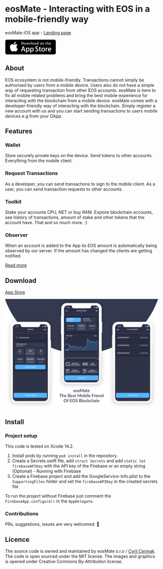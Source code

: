 # eosMate - Interacting with EOS in a mobile-friendly way
eosMate iOS app - [Landing page](https://eosmate.io/)

[<img src="readme/appstore-badge.png" height="50">](https://apps.apple.com/us/app/id1425706416)
## About

EOS ecosystem is not mobile-friendly. Transactions cannot simply be authorised by users from a mobile device. Users also do not have a simple way of requesting transaction from other EOS accounts. eosMate is here to fix all mobile related problems and bring the best mobile experience for interacting with the blockchain from a mobile device. eosMate comes with a developer-friendly way of interacting with the blockchain. Simply register a new account with us and you can start sending transactions to users mobile devices e.g from your DApp.

## Features

### Wallet
Store securely private keys on the device. Send tokens to other accounts. Everything from the mobile client.

### Request Transactions
As a developer, you can send transactions to sign to the mobile client. As a user, you can send transaction requests to other accounts.

### Toolkit
Stake your accounts CPU, NET or buy RAM. Explore blockchain accounts, see history of transactions, amount of stake and other tokens that the account have. That and so much more. :)

### Observer
When an account is added to the App its EOS amount is automatically being observed by our server. If the amount has changed the clients are getting notified.

[Read more](https://eosmate.io/) <br>

## Download
[App Store](https://apps.apple.com/us/app/id1425706416) 

![image](readme/app_promo.png)

## Install

### Project setup
This code is tested on Xcode 14.2. 
1) Install pods by running `pod install` in the repository. 
2) Create a Secrets.swift file, add `struct Secrets` and add `static let firebaseAPIKey` with the API key of the Firebase or an empty string
(Optional) - Running with Firebase
3) Create a Firebase project and add the GoogleService-Info.plist to the `SupportingFiles` folder and set the `firebaseAPIKey` in the created secrets file

To run the project without Firebase just comment the `FirebaseApp.configure()` in the `AppDelegate`.

### Contributions

PRs, suggestions, issues are very welcomed. 🙏

## Licence
The source code is owned and maintained by eosMate s.r.o / [Cyril Cermak](https://www.linkedin.com/in/cyril-cermak-210a8b6b/). 
The code is open sourced under the MIT license. The images and graphics is opened under Creative Commons By-Attribution license.
